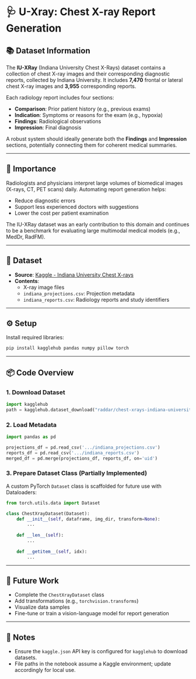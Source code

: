 

# 🩺 U-Xray: Chest X-ray Report Generation

## 📚 Dataset Information

The **IU-XRay** (Indiana University Chest X-Rays) dataset contains a collection of chest X-ray images and their corresponding diagnostic reports, collected by Indiana University. It includes **7,470** frontal or lateral chest X-ray images and **3,955** corresponding reports.

Each radiology report includes four sections:
- **Comparison**: Prior patient history (e.g., previous exams)
- **Indication**: Symptoms or reasons for the exam (e.g., hypoxia)
- **Findings**: Radiological observations
- **Impression**: Final diagnosis

A robust system should ideally generate both the **Findings** and **Impression** sections, potentially connecting them for coherent medical summaries.

---

## 🏥 Importance

Radiologists and physicians interpret large volumes of biomedical images (X-rays, CT, PET scans) daily. Automating report generation helps:
- Reduce diagnostic errors
- Support less experienced doctors with suggestions
- Lower the cost per patient examination

The IU-XRay dataset was an early contribution to this domain and continues to be a benchmark for evaluating large multimodal medical models (e.g., MedDr, RadFM).

---

## 📁 Dataset

- **Source**: [Kaggle - Indiana University Chest X-rays](https://www.kaggle.com/datasets/raddar/chest-xrays-indiana-university)
- **Contents**:
  - X-ray image files
  - `indiana_projections.csv`: Projection metadata
  - `indiana_reports.csv`: Radiology reports and study identifiers

---

## ⚙️ Setup

Install required libraries:

```bash
pip install kagglehub pandas numpy pillow torch
```

---

## 📦 Code Overview

### 1. Download Dataset

```python
import kagglehub
path = kagglehub.dataset_download("raddar/chest-xrays-indiana-university")
```

### 2. Load Metadata

```python
import pandas as pd

projections_df = pd.read_csv('.../indiana_projections.csv')
reports_df = pd.read_csv('.../indiana_reports.csv')
merged_df = pd.merge(projections_df, reports_df, on='uid')
```

### 3. Prepare Dataset Class (Partially Implemented)

A custom PyTorch `Dataset` class is scaffolded for future use with Dataloaders:

```python
from torch.utils.data import Dataset

class ChestXrayDataset(Dataset):
    def __init__(self, dataframe, img_dir, transform=None):
        ...
    
    def __len__(self):
        ...
    
    def __getitem__(self, idx):
        ...
```

---

## 🧠 Future Work

- Complete the `ChestXrayDataset` class
- Add transformations (e.g., `torchvision.transforms`)
- Visualize data samples
- Fine-tune or train a vision-language model for report generation

---

## 📌 Notes

- Ensure the `kaggle.json` API key is configured for `kagglehub` to download datasets.
- File paths in the notebook assume a Kaggle environment; update accordingly for local use.
